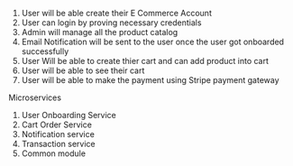 1. User will be able create their E Commerce Account
2. User can login by proving necessary credentials
3. Admin will manage all the product catalog
4. Email Notification will be sent to the user once the user got onboarded successfully
5. User Will be able to create thier cart and can add product into cart
6. User will be able to see their cart
7. User will be able to make the payment using Stripe payment gateway

Microservices 
1. User Onboarding Service
2. Cart Order Service
3. Notification service
4. Transaction service
5. Common module
